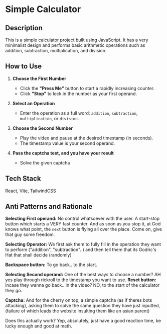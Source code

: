 # Simple Calculator

## Description
This is a simple calculator project built using JavaScript. It has a very minimalist design and performs basic arithmetic operations such as addition, subtraction, multiplication, and division.

## How to Use  

1. **Choose the First Number**  
   - Click the **"Press Me"** button to start a rapidly increasing counter.  
   - Click **"Stop"** to lock in the number as your first operand.  

2. **Select an Operation**  
   - Enter the operation as a full word: `addition`, `subtraction`, `multiplication`, or `division`.  

3. **Choose the Second Number**  
   - Play the video and pause at the desired timestamp (in seconds).
   - The timestamp value is your second operand.
  
4. **Pass the captcha test, and you have your result**
    - Solve the given captcha

## Tech Stack
React, Vite, TailwindCSS

## Anti Patterns and Rationale
**Selecting First operand:** No control whatsoever with the user. A start-stop button which starts a VERY fast counter. And as soon as you stop it, at God knows what point, the `next` button is flying all over the place. Come on, give that guy some freedom.

**Selecting Operator:** We first ask them to fully fill in the operation they want to perform 
("addition", "subtraction"..) and then tell them that its Godric's Hat that shall decide (randomly)

**Backspace button:** To go back.. to the start.

**Selecting Second operand:** One of the best ways to choose a number? AH yes play through rickroll to the timestamp you want to use.
**Reset button:** incase they wanna go back.. in the video? NO, to the start of the calculator they go.

**Captcha:** And for the cherry on top, a simple captcha (as if theres bots attacking), asking them to solve the same question they have just inputted, (failure of which leads the website insulting them like an asian parent)

Does this actually work? Yep, absolutely, just have a good reaction time, be lucky enough and good at math.
